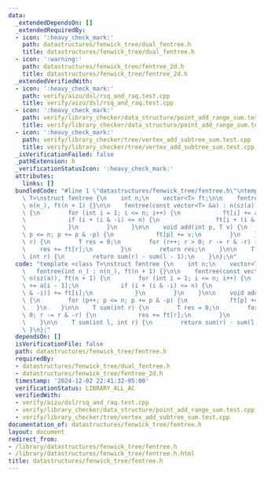 ```yaml
---
data:
  _extendedDependsOn: []
  _extendedRequiredBy:
  - icon: ':heavy_check_mark:'
    path: datastructures/fenwick_tree/dual_fentree.h
    title: datastructures/fenwick_tree/dual_fentree.h
  - icon: ':warning:'
    path: datastructures/fenwick_tree/fentree_2d.h
    title: datastructures/fenwick_tree/fentree_2d.h
  _extendedVerifiedWith:
  - icon: ':heavy_check_mark:'
    path: verify/aizu/dsl/rsq_and_raq.test.cpp
    title: verify/aizu/dsl/rsq_and_raq.test.cpp
  - icon: ':heavy_check_mark:'
    path: verify/library_checker/data_structure/point_add_range_sum.test.cpp
    title: verify/library_checker/data_structure/point_add_range_sum.test.cpp
  - icon: ':heavy_check_mark:'
    path: verify/library_checker/tree/vertex_add_subtree_sum.test.cpp
    title: verify/library_checker/tree/vertex_add_subtree_sum.test.cpp
  _isVerificationFailed: false
  _pathExtension: h
  _verificationStatusIcon: ':heavy_check_mark:'
  attributes:
    links: []
  bundledCode: "#line 1 \"datastructures/fenwick_tree/fentree.h\"\ntemplate <class\
    \ T>\nstruct fentree {\n    int n;\n    vector<T> ft;\n\n    fentree(int n_) :\
    \ n(n_), ft(n + 1) {}\n\n    fentree(const vector<T> &a) : n(sz(a)), ft(n + 1)\
    \ {\n        for (int i = 1; i <= n; i++) {\n            ft[i] += a[i - 1];\n\
    \            if (i + (i & -i) <= n) {\n                ft[i + (i & -i)] += ft[i];\n\
    \            }\n        }\n    }\n\n    void add(int p, T v) {\n        for (p++;\
    \ p <= n; p += p & -p) {\n            ft[p] += v;\n        }\n    }\n\n    T sum(int\
    \ r) {\n        T res = 0;\n        for (r++; r > 0; r -= r & -r) {\n        \
    \    res += ft[r];\n        }\n        return res;\n    }\n\n    T sum(int l,\
    \ int r) {\n        return sum(r) - sum(l - 1);\n    }\n};\n"
  code: "template <class T>\nstruct fentree {\n    int n;\n    vector<T> ft;\n\n \
    \   fentree(int n_) : n(n_), ft(n + 1) {}\n\n    fentree(const vector<T> &a) :\
    \ n(sz(a)), ft(n + 1) {\n        for (int i = 1; i <= n; i++) {\n            ft[i]\
    \ += a[i - 1];\n            if (i + (i & -i) <= n) {\n                ft[i + (i\
    \ & -i)] += ft[i];\n            }\n        }\n    }\n\n    void add(int p, T v)\
    \ {\n        for (p++; p <= n; p += p & -p) {\n            ft[p] += v;\n     \
    \   }\n    }\n\n    T sum(int r) {\n        T res = 0;\n        for (r++; r >\
    \ 0; r -= r & -r) {\n            res += ft[r];\n        }\n        return res;\n\
    \    }\n\n    T sum(int l, int r) {\n        return sum(r) - sum(l - 1);\n   \
    \ }\n};"
  dependsOn: []
  isVerificationFile: false
  path: datastructures/fenwick_tree/fentree.h
  requiredBy:
  - datastructures/fenwick_tree/dual_fentree.h
  - datastructures/fenwick_tree/fentree_2d.h
  timestamp: '2024-12-02 22:41:32-05:00'
  verificationStatus: LIBRARY_ALL_AC
  verifiedWith:
  - verify/aizu/dsl/rsq_and_raq.test.cpp
  - verify/library_checker/data_structure/point_add_range_sum.test.cpp
  - verify/library_checker/tree/vertex_add_subtree_sum.test.cpp
documentation_of: datastructures/fenwick_tree/fentree.h
layout: document
redirect_from:
- /library/datastructures/fenwick_tree/fentree.h
- /library/datastructures/fenwick_tree/fentree.h.html
title: datastructures/fenwick_tree/fentree.h
---
```

